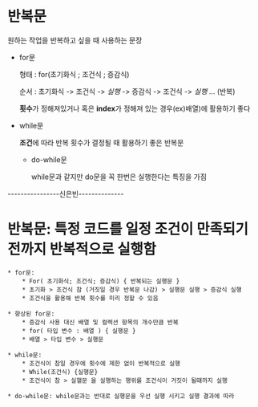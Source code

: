 # 반복문

원하는 작업을 반복하고 싶을 때 사용하는 문장

* for문 

    형태 : for(초기화식 ; 조건식 ; 증감식)

    순서 : 초기화식 -> 조건식 -> *실행* -> 증감식 -> 조건식 -> *실행* ... (반복)

    **횟수**가 정해져있거나 혹은 **index**가 정해져 있는 경우(ex)배열)에 활용하기 좋다

* while문

    **조건**에 따라 반복 횟수가 결정될 때 활용하기 좋은 반복문

    * do-while문

        while문과 같지만 do문을 꼭 한번은 실행한다는 특징을 가짐

----------------신은빈--------------

# 반복문: 특정 코드를 일정 조건이 만족되기 전까지 반복적으로 실행함 
	* for문: 
		* For( 초기화식; 조건식; 증감식) { 반복되는 실행문 }
		* 초기화 > 조건식 참 (거짓일 경우 반복문 나감) > 실행문 실행 > 증감식 실행
		* 조건식을 활용해 반복 횟수를 미리 정할 수 있음 
	
	* 향상된 for문:
		* 증감식 사용 대신 배열 및 컬렉션 항목의 개수만큼 반복
		* for( 타입 변수 : 배열 ) { 실행문 } 
		* 배열 > 타입 변수 > 실행문 
	
	* while문: 
		* 조건식이 참일 경우에 횟수에 제한 없이 반복적으로 실행
		* While(조건식) {실행문} 
		* 조건식이 참 > 실핼문 을 실행하는 행위를 조건식이 거짓이 될떄까지 실행 
		
    * do-while문: while문과는 반대로 실행문을 우선 실행 시키고 실행 결과에 따라
